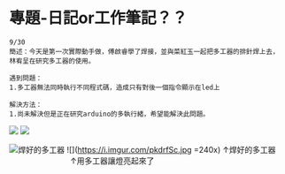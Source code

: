 # 專題-日記or工作筆記？？

```
9/30
簡述：今天是第一次實際動手做，傅啟睿學了焊接，並與菜紅玉一起把多工器的排針焊上去，
林宥呈在研究多工器的使用。

遇到問題：
1.多工器無法同時執行不同程式碼，造成只有對後一個指令顯示在led上

解決方法：
1.尚未解決但是正在研究arduino的多執行緒，希望能解決此問題。
```
![](https://i.imgur.com/JQ0arlt.png)   ![](https://i.imgur.com/J2cL7NL.png)

![焊好的多工器](https://i.imgur.com/wV2J7kU.png)   ![](https://i.imgur.com/pkdrfSc.jpg =240x)
↑焊好的多工器  &nbsp;&nbsp;&nbsp;&nbsp;&nbsp;&nbsp;&nbsp;&nbsp;&nbsp;&nbsp;&nbsp;&nbsp;&nbsp;&nbsp;&nbsp;&nbsp;&nbsp;&nbsp;&nbsp;&nbsp;&nbsp;&nbsp;&nbsp;&nbsp;&nbsp;&nbsp;&nbsp;&nbsp;↑用多工器讓燈亮起來了


